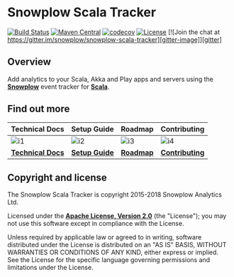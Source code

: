 # Snowplow Scala Tracker

[![Build Status][travis-image]][travis]
[![Maven Central][maven-badge]][maven]
[![codecov][codecov-badge]][codecov]
[![License][license-image]][license]
[![Join the chat at https://gitter.im/snowplow/snowplow-scala-tracker][gitter-image]][gitter]

## Overview

Add analytics to your Scala, Akka and Play apps and servers using the **[Snowplow][snowplow]** event tracker for **[Scala][scala]**.

## Find out more

| Technical Docs                 | Setup Guide              | Roadmap                | Contributing                     |
|--------------------------------|--------------------------|------------------------|----------------------------------|
| ![i1][techdocs-image]          | ![i2][setup-image]       | ![i3][roadmap-image]   | ![i4][contributing-image]        |
| **[Technical Docs][techdocs]** | **[Setup Guide][setup]** | **[Roadmap][roadmap]** | **[Contributing][contributing]** |

## Copyright and license

The Snowplow Scala Tracker is copyright 2015-2018 Snowplow Analytics Ltd.

Licensed under the **[Apache License, Version 2.0][license]** (the "License");
you may not use this software except in compliance with the License.

Unless required by applicable law or agreed to in writing, software
distributed under the License is distributed on an "AS IS" BASIS,
WITHOUT WARRANTIES OR CONDITIONS OF ANY KIND, either express or implied.
See the License for the specific language governing permissions and
limitations under the License.

[travis-image]: https://travis-ci.org/snowplow/snowplow-scala-tracker.png?branch=master
[travis]: http://travis-ci.org/snowplow/snowplow-scala-tracker

[license-image]: http://img.shields.io/badge/license-Apache--2-blue.svg?style=flat
[license]: http://www.apache.org/licenses/LICENSE-2.0

[maven-badge]: https://maven-badges.herokuapp.com/maven-central/com.snowplowanalytics/snowplow-scala-tracker-core_2.12/badge.svg
[maven]: https://maven-badges.herokuapp.com/maven-central/com.snowplowanalytics/snowplow-scala-tracker-core_2.12

[codecov-badge]: https://codecov.io/gh/snowplow/snowplow-scala-tracker/branch/master/graph/badge.svg
[codecov]: https://codecov.io/gh/snowplow/snowplow-scala-tracker

[snowplow]: http://snowplowanalytics.com
[scala]: http://www.scala-lang.org/

[techdocs-image]: https://d3i6fms1cm1j0i.cloudfront.net/github/images/techdocs.png
[setup-image]: https://d3i6fms1cm1j0i.cloudfront.net/github/images/setup.png
[roadmap-image]: https://d3i6fms1cm1j0i.cloudfront.net/github/images/roadmap.png
[contributing-image]: https://d3i6fms1cm1j0i.cloudfront.net/github/images/contributing.png

[techdocs]: https://github.com/snowplow/snowplow/wiki/Scala-Tracker
[setup]: https://github.com/snowplow/snowplow/wiki/Scala-Tracker-Setup
[roadmap]: https://github.com/snowplow/snowplow/wiki/Scala-Tracker-Roadmap
[contributing]: https://github.com/snowplow/snowplow/wiki/Scala-Tracker-Contributing

[gitter-image]: https://badges.gitter.im/snowplow/snowplow-scala-tracker.svg
[gitter]: https://gitter.im/snowplow/snowplow-scala-tracker?utm_source=badge&utm_medium=badge&utm_campaign=pr-badge&utm_content=badge
